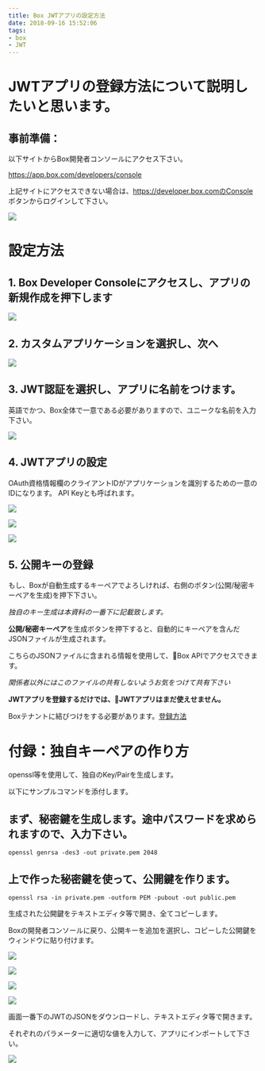 ```yaml
---
title: Box JWTアプリの設定方法
date: 2018-09-16 15:52:06
tags:
- box
- JWT
---
```

# JWTアプリの登録方法について説明したいと思います。

## 事前準備：

以下サイトからBox開発者コンソールにアクセス下さい。

https://app.box.com/developers/console

上記サイトにアクセスできない場合は、https://developer.box.comのConsole ボタンからログインして下さい。

![](https://cloud.box.com/shared/static/klcpz3gyse3bj8njcp2ponhqiglmgcek.png)

# 設定方法

## 1.  Box Developer Consoleにアクセスし、アプリの新規作成を押下します

![](https://cloud.box.com/shared/static/ah6lf1s9m0meajb56pms6t5iu0c2bfjv.png)

## 2. カスタムアプリケーションを選択し、次へ

![](https://cloud.box.com/shared/static/2rkz381rlrmzodez87wlrpotebfpp7e7.png)

## 3.  JWT認証を選択し、アプリに名前をつけます。

英語でかつ、Box全体で一意である必要がありますので、ユニークな名前を入力下さい。

![](https://cloud.box.com/shared/static/3fnzr094hls8u0p63bw1009tipv1wa9r.png)

## 4.  JWTアプリの設定

OAuth資格情報欄のクライアントIDがアプリケーションを識別するための一意のIDになります。
API Keyとも呼ばれます。

![](https://cloud.box.com/shared/static/t1904yjeys8zm7plut1b65dz21nb0bi0.png)

![](https://cloud.box.com/shared/static/benfc2um27axcl0lex9wz424qlu9h6ei.png)

![](https://cloud.box.com/shared/static/j5zr9hrzyuiy7yagzo38v47mp5t03nio.png)

## 5. 公開キーの登録

もし、Boxが自動生成するキーペアでよろしければ、右側のボタン(公開/秘密キーペアを生成)を押下下さい。

_独自のキー生成は本資料の一番下に記載致します。_

**公開/秘密キーペア**を生成ボタンを押下すると、自動的にキーペアを含んだJSONファイルが生成されます。

こちらのJSONファイルに含まれる情報を使用して、Box APIでアクセスできます。

_関係者以外にはこのファイルの共有しないようお気をつけて共有下さい_

**JWTアプリを登録するだけでは、JWTアプリはまだ使えせません。**

Boxテナントに結びつけをする必要があります。[登録方法](https://qiita.com/daichiiiiiii/items/d040babb9e990f682d8a)


# 付録：独自キーペアの作り方

openssl等を使用して、独自のKey/Pairを生成します。

以下にサンプルコマンドを添付します。

## まず、秘密鍵を生成します。途中パスワードを求められますので、入力下さい。

`openssl genrsa -des3 -out private.pem 2048`

## 上で作った秘密鍵を使って、公開鍵を作ります。

`openssl rsa -in private.pem -outform PEM -pubout -out public.pem`

生成された公開鍵をテキストエディタ等で開き、全てコピーします。

Boxの開発者コンソールに戻り、公開キーを追加を選択し、コピーした公開鍵をウィンドウに貼り付けます。

![](https://cloud.box.com/shared/static/6pr08vq5j6k3z1qivv3f11la2dofmt76.png)

![](https://cloud.box.com/shared/static/u4anvaztio9kioxji31gz4cdyl68idku.png)

![](https://cloud.box.com/shared/static/8lcqyavey7fw1nqj3qpi628q5unl466u.png)

![](https://cloud.box.com/shared/static/c8gozwcfojgdzbeeag0xxzkeo7pc28bv.png)


画面一番下のJWTのJSONをダウンロードし、テキストエディタ等で開きます。

それぞれのパラメーターに適切な値を入力して、アプリにインポートして下さい。

![](https://cloud.box.com/shared/static/69tifvgxm31sr16sojnfok71lllgyvwr.png)
